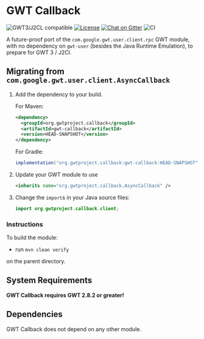 # GWT Callback

![GWT3/J2CL compatible](https://img.shields.io/badge/GWT3/J2CL-compatible-brightgreen.svg)  [![License](https://img.shields.io/:license-apache-blue.svg)](http://www.apache.org/licenses/LICENSE-2.0.html) [![Chat on Gitter](https://badges.gitter.im/hal/elemento.svg)](https://gitter.im/gwtproject/gwt-modules) ![CI](https://github.com/gwtproject/gwt-callback/workflows/CI/badge.svg)


A future-proof port of the `com.google.gwt.user.client.rpc` GWT module, with no dependency on `gwt-user` (besides the Java Runtime Emulation), to prepare for GWT 3 / J2Cl.

##  Migrating from `com.google.gwt.user.client.AsyncCallback`

1. Add the dependency to your build.

   For Maven:

   ```xml
   <dependency>
     <groupId>org.gwtproject.callback</groupId>
     <artifactId>gwt-callback</artifactId>
     <version>HEAD-SNAPSHOT</version>
   </dependency>
   ```

   For Gradle:

   ```gradle
   implementation("org.gwtproject.callback:gwt-callback:HEAD-SNAPSHOT")
   ```

2. Update your GWT module to use

   ```xml
   <inherits name="org.gwtproject.callback.AsyncCallback" />
   ```

3. Change the `import`s in your Java source files:

   ```java
   import org.gwtproject.callback.client;
   ```

### Instructions
To build the module:

* run `mvn clean verify`

on the parent directory.

## System Requirements

**GWT Callback requires GWT 2.8.2 or greater!**


## Dependencies

GWT Callback does not depend on any other module.
